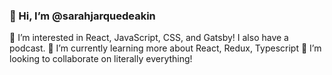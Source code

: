 ### 👋 Hi, I’m @sarahjarquedeakin
👀 I’m interested in React, JavaScript, CSS, and Gatsby! I also have a podcast.
🌱 I’m currently learning more about React, Redux, Typescript
💞️ I’m looking to collaborate on literally everything!

<!---
sarahjarquedeakin/sarahjarquedeakin is a ✨ special ✨ repository because its `README.md` (this file) appears on your GitHub profile.
You can click the Preview link to take a look at your changes.
--->
